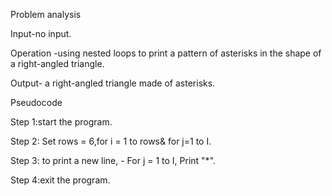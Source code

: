 Problem analysis

Input-no input.

Operation -using nested loops to print a pattern of asterisks in the shape of a right-angled triangle.

Output- a right-angled triangle made of asterisks.

Pseudocode

Step 1:start the program.

Step 2: Set rows = 6,for i = 1 to rows& for j=1 to I.

Step 3: to print a new line, - For j = 1 to I, Print "*".

Step 4:exit the program.
